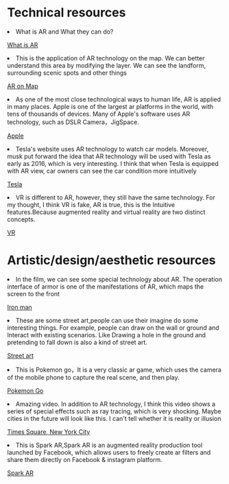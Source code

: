 <h1>  Technical resources </h1>
  <li> What is AR and What they can do?</li>
  <p><a href="https://arvr.google.com/ar/">What is AR</a></p>
  
  <li>This is the application of AR technology on the map. We can better understand this area by modifying the layer. We can see the landform, surrounding scenic spots and other things</li>
  <p><a href="https://www.google.com/maps/@43.8006579,-79.3614688,8798m/data=!3m1!1e3!5m2!1e3!1e4?hl=zh_cn">AR on Map</a></p>
  
  <li>As one of the most close technological ways to human life, AR is applied in many places. Apple is one of the largest ar platforms in the world, with tens of thousands of devices. Many of Apple's software uses AR technology, such as DSLR Camera，JigSpace. </li>
  <p><a href="https://www.apple.com/ca/augmented-reality/">Apple</a></p>
  
  <li>Tesla's website uses AR technology to watch car models. Moreover, musk put forward the idea that AR technology will be used with Tesla as early as 2016, which is very interesting. I think that when Tesla is equipped with AR view, car owners can see the car condition more intuitively</li>
  <p><a href="https://virsabi.com/tesla/">Tesla</a></p>
  
  <li> VR is different to AR, however, they still have the same technology. For my thought, I think VR is fake, AR is true, this is the Intuitive features.Because augmented reality and virtual reality are two distinct concepts.</li> 
  <p><a href="https://arvr.google.com/earth/">VR</a></p>
  
  
  
  
  
  
  
  
<h1> Artistic/design/aesthetic resources </h1>
<li>In the film, we can see some special technology about AR. The operation interface of armor is one of the manifestations of AR, which maps the screen to the front</li>
<p><a href="https://www.youtube.com/watch?v=8ugaeA-nMTc">Iron man</a></p>

<li>These are some street art,people can use their imagine do some interesting things. For example, people can draw on the wall or ground and Interact with existing scenarios. Like Drawing a hole in the ground and pretending to fall down is also a kind of street art.</li> 
<p><a href="https://www.youtube.com/watch?v=K0N4LVynvvM">Street art<a/></p>


<li>This is Pokemon go，It is a very classic ar game, which uses the camera of the mobile phone to capture the real scene, and then play.</li>
<p><a href="https://pokemongolive.com/">Pokemon Go</a></p>

<li>Amazing video. In addition to AR technology, I think this video shows a series of special effects such as ray tracing, which is very shocking. Maybe cities in the future will look like this. I can't tell whether it is reality or illusion</li>
<p><a href="https://www.youtube.com/watch?v=F8MN0o6RS9o">Times Square, New York City</a></p>



<li> This is Spark AR,Spark AR is an augmented reality production tool launched by Facebook, which allows users to freely create ar filters and share them directly on Facebook & instagram platform.</li>
<p><a href="https://www.youtube.com/watch?v=033uM62blLw&list=PLUn_zuDxW8B7W4ValDllUQPXiYf_JLNTj">Spark AR</a></p>

  




